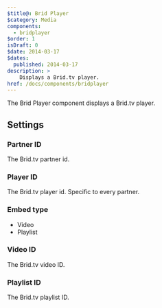 ```yaml
---
$title@: Brid Player
$category: Media
components:
  - bridplayer
$order: 1
isDraft: 0
$date: 2014-03-17
$dates:
  published: 2014-03-17
description: >
    Displays a Brid.tv player.
href: /docs/components/bridplayer
---
```

<p>The Brid Player component displays a Brid.tv player.</p>
<amp-brid-player data-partner="965"
  data-player="724"
  data-playlist="1220"
  layout="responsive"
  width="480"
  height="270">
</amp-brid-player>
<h2 class="mt4 mb4">Settings</h2>
<h3 class="mb3 mt3">Partner ID</h3>
The Brid.tv partner id.
<h3 class="mb3 mt3">Player ID</h3>
The Brid.tv player id. Specific to every partner.
<h3 class="mb3 mt3">Embed type</h3>

- Video
- Playlist

<h3 class="mb3 mt3">Video ID</h3>
The Brid.tv video ID.
<h3 class="mb3 mt3">Playlist ID</h3>
The Brid.tv playlist ID.
